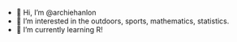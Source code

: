 - 👋 Hi, I’m @archiehanlon
- 👀 I’m interested in the outdoors, sports, mathematics, statistics.
- 🌱 I’m currently learning R!

<!---
archiehanlon/archiehanlon is a ✨ special ✨ repository because its `README.md` (this file) appears on your GitHub profile.
You can click the Preview link to take a look at your changes.
--->
